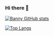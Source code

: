 ### Hi there 👋
[![Banny GitHub stats](https://github-readme-stats.vercel.app/api?username=anggabanny&hide=prs,issues&show_icons=true&theme=darcula)](https://github-readme-stats.vercel.app/api?username=anggabanny&hide=prs,issue&show_icons=true&theme=darcula)

[![Top Langs](https://github-readme-stats.vercel.app/api/top-langs/?username=anggabanny&layout=compact&theme=darcula)](https://github.com/anggabanny/github-readme-stats)
<!--
**anggabanny/anggabanny** is a ✨ _special_ ✨ repository because its `README.md` (this file) appears on your GitHub profile.

Here are some ideas to get you started:

- 🔭 I’m currently working on ...
- 🌱 I’m currently learning ...
- 👯 I’m looking to collaborate on ...
- 🤔 I’m looking for help with ...
- 💬 Ask me about ...
- 📫 How to reach me: ...
- 😄 Pronouns: ...
- ⚡ Fun fact: ...
-->
